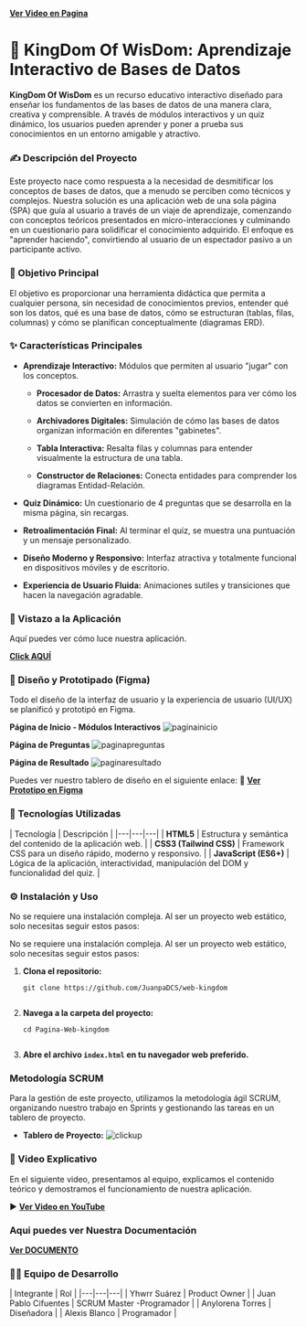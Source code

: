 [**Ver Video en Pagina**](https://juanpadcs.github.io/web-kingdom/ "null")

# 👑 KingDom Of WisDom: Aprendizaje Interactivo de Bases de Datos

**KingDom Of WisDom** es un recurso educativo interactivo diseñado para enseñar los fundamentos de las bases de datos de una manera clara, creativa y comprensible. A través de módulos interactivos y un quiz dinámico, los usuarios pueden aprender y poner a prueba sus conocimientos en un entorno amigable y atractivo.
    

### ✍️ Descripción del Proyecto

Este proyecto nace como respuesta a la necesidad de desmitificar los conceptos de bases de datos, que a menudo se perciben como técnicos y complejos. Nuestra solución es una aplicación web de una sola página (SPA) que guía al usuario a través de un viaje de aprendizaje, comenzando con conceptos teóricos presentados en micro-interacciones y culminando en un cuestionario para solidificar el conocimiento adquirido. El enfoque es "aprender haciendo", convirtiendo al usuario de un espectador pasivo a un participante activo.

### 🎯 Objetivo Principal

El objetivo es proporcionar una herramienta didáctica que permita a cualquier persona, sin necesidad de conocimientos previos, entender qué son los datos, qué es una base de datos, cómo se estructuran (tablas, filas, columnas) y cómo se planifican conceptualmente (diagramas ERD).

### ✨ Características Principales

-   **Aprendizaje Interactivo:** Módulos que permiten al usuario "jugar" con los conceptos.
    
    -   **Procesador de Datos:** Arrastra y suelta elementos para ver cómo los datos se convierten en información.
        
    -   **Archivadores Digitales:** Simulación de cómo las bases de datos organizan información en diferentes "gabinetes".
        
    -   **Tabla Interactiva:** Resalta filas y columnas para entender visualmente la estructura de una tabla.
        
    -   **Constructor de Relaciones:** Conecta entidades para comprender los diagramas Entidad-Relación.
        
-   **Quiz Dinámico:** Un cuestionario de 4 preguntas que se desarrolla en la misma página, sin recargas.
    
-   **Retroalimentación Final:** Al terminar el quiz, se muestra una puntuación y un mensaje personalizado.
    
-   **Diseño Moderno y Responsivo:** Interfaz atractiva y totalmente funcional en dispositivos móviles y de escritorio.
    
-   **Experiencia de Usuario Fluida:** Animaciones sutiles y transiciones que hacen la navegación agradable.
    

### 📸 Vistazo a la Aplicación

Aquí puedes ver cómo luce nuestra aplicación.


[**Click AQUÍ**](https://juanpadcs.github.io/web-kingdom/)

### 🎨 Diseño y Prototipado (Figma)

Todo el diseño de la interfaz de usuario y la experiencia de usuario (UI/UX) se planificó y prototipó en Figma. 

**Página de Inicio - Módulos Interactivos** 
![paginainicio](./docs/index.png)

**Página de Preguntas** 
![paginapreguntas](./docs/preguntas.png)

**Página de Resultado** 
![paginaresultado](./docs/resultado.png)

Puedes ver nuestro tablero de diseño en el siguiente enlace:
🔗 [**Ver Prototipo en Figma**](https://www.figma.com/proto/hA6e5SNeSn7MdLrxFxyYBP/proyecto-kingdom?node-id=1-2&t=Rz5OUJsYBzhRcHOt-1)

### 🚀 Tecnologías Utilizadas

| Tecnología | Descripción | 
|---|---|---|
| **HTML5** | Estructura y semántica del contenido de la aplicación web. | 
| **CSS3 (Tailwind CSS)** | Framework CSS para un diseño rápido, moderno y responsivo. | 
| **JavaScript (ES6+)** | Lógica de la aplicación, interactividad, manipulación del DOM y funcionalidad del quiz. | 

### ⚙️ Instalación y Uso

No se requiere una instalación compleja. Al ser un proyecto web estático, solo necesitas seguir estos pasos:

No se requiere una instalación compleja. Al ser un proyecto web estático, solo necesitas seguir estos pasos:

1.  **Clona el repositorio:**
    
    ```
    git clone https://github.com/JuanpaDCS/web-kingdom
    
    
    ```
    
2.  **Navega a la carpeta del proyecto:**
    
    ```
    cd Pagina-Web-kingdom
    
    
    ```
    
3.  **Abre el archivo `index.html` en tu navegador web preferido.**

### Metodología SCRUM

Para la gestión de este proyecto, utilizamos la metodología ágil SCRUM, organizando nuestro trabajo en Sprints y gestionando las tareas en un tablero de proyecto.

- **Tablero de Proyecto:** 
![clickup](./docs/tablero.jpg)
    

### 🎥 Video Explicativo

En el siguiente video, presentamos al equipo, explicamos el contenido teórico y demostramos el funcionamiento de nuestra aplicación.

▶️ [**Ver Video en YouTube**](https://youtu.be/ONP487i4vg0"null")

### Aqui puedes ver Nuestra Documentación 

[**Ver DOCUMENTO**](https://drive.google.com/file/d/1hKIigg26kKW5ITW_aKg4P3Vfcrh5Cxtx/view?usp=drive_link"null")

### 🧑‍💻 Equipo de Desarrollo


| Integrante | Rol | 
|---|---|---|
| Yhwrr Suárez | Product Owner | 
| Juan Pablo Cifuentes | SCRUM Master -Programador | 
| Anylorena Torres | Diseñadora | 
| Alexis Blanco | Programador | 
